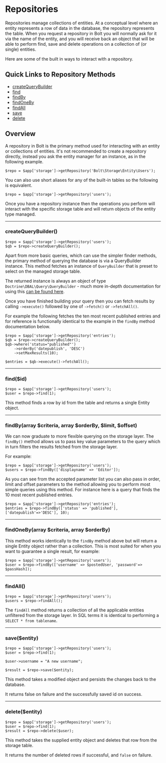 # Repositories

Repositories manage collections of entities. At a conceptual level where an entity represents a row of data in the
database, the repository represents the table. When you request a repository in Bolt you will normally ask for it
via the name of the entity, and you will receive back an object that will be able to perform find, save and delete
operations on a collection of (or single) entities.

Here are some of the built in ways to interact with a repository.

## Quick Links to Repository Methods

 - <a href="#createquerybuilder">createQueryBuilder</a>
 - <a href="#findid">find</a>
 - <a href="#findbyarray-criteria-array-orderby-limit-offset">findBy</a>
 - <a href="#findonebyarray-criteria-array-orderby">findOneBy</a>
 - <a href="#findall">findAll</a>
 - <a href="#saveentity">save</a>
 - <a href="#deleteentity">delete</a>


## Overview

A repository in Bolt is the primary method used for interacting with an entity or collections of entities. It's not recommended to create a repository directly, instead you ask the entity manager for an instance, as in the following example.

```
$repo = $app['storage']->getRepository('Bolt\Storage\Entity\Users');
```

You can also use short aliases for any of the built-in tables so the following is equivalent.

```
$repo = $app['storage']->getRepository('users');
```

Once you have a repository instance then the operations you perform will interact with the specific storage table and will return objects of the entity type managed.

---

### createQueryBuilder()

```
$repo = $app['storage']->getRepository('users');
$qb = $repo->createQueryBuilder();
```

Apart from more basic queries, which can use the simpler finder methods, the primary method of querying the database is via a QueryBuilder instance. This method fetches an instance of `QueryBuilder` that is preset to select on the managed storage table.

The returned instance is always an object of type `Doctrine\DBAL\Query\QueryBuilder` - much more in-depth documentation for using this <a href="http://doctrine-dbal.readthedocs.org/en/latest/reference/query-builder.html">can be found here</a>.

Once you have finished building your query then you can fetch results by calling `->execute()` followed by one of `->fetch()` or `->fetchAll()`.

For example the following fetches the ten most recent published entries and for reference is functionally identical to the example in the `findBy` method documentation below.

```
$repo = $app['storage']->getRepository('entries');
$qb = $repo->createQueryBuilder();
$qb->where('status="published"')
    ->orderBy('datepublish', 'DESC')
    ->setMaxResults(10);

$entries = $qb->execute()->fetchAll();
```


---

### find($id)

```
$repo = $app['storage']->getRepository('users');
$user = $repo->find(1);
```

This method finds a row by id from the table and returns a single Entity object.

---

### findBy(array $criteria, array $orderBy, $limit, $offset)

We can now graduate to more flexible querying on the storage layer. The `findBy()` method allows us to pass key value parameters to the query which in turn filters the results fetched from the storage layer.

For example:

```
$repo = $app['storage']->getRepository('users');
$users = $repo->findBy(['displayname' => 'Editor']);
```

As you can see from the accepted parameter list you can also pass in order, limit and offset parameters to the method allowing you to perform most simple queries using this method. For instance here is a query that finds the 10 most recent published entries.

```
$repo = $app['storage']->getRepository('entries');
$entries = $repo->findBy(['status' => 'published'], ['datepublish'=>'DESC'], 10);
```

---

### findOneBy(array $criteria, array $orderBy)

This method works identically to the `findBy` method above but will return a single Entity object rather than a collection. This is most suited for when you want to guarantee a single result, for example:

```
$repo = $app['storage']->getRepository('users');
$user = $repo->findBy(['username' => $postedUser, 'password'=> $passHash]);
```


---

### findAll()

```
$repo = $app['storage']->getRepository('users');
$users = $repo->findAll();
```

The `findAll` method returns a collection of all the applicable entities unfiltered from the storage layer. In SQL terms it is identical to performing a `SELECT * from tablename`.

---

### save($entity)

```
$repo = $app['storage']->getRepository('users');
$user = $repo->find(1);

$user->username = "A new username";

$result = $repo->save($entity);
```

This method takes a modified object and persists the changes back to the database.

It returns false on failure and the successfully saved id on success.

---

### delete($entity)

```
$repo = $app['storage']->getRepository('users');
$user = $repo->find(1);
$result = $repo->delete($user);
```

This method takes the supplied entity object and deletes that row from the storage table.

It returns the number of deleted rows if successful, and `false` on failure.

